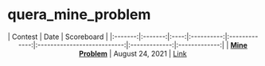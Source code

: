 # quera_mine_problem

<center>

| Contest | Date | Scoreboard |
|:-------:|:-------:|:----:|:----------:|:-------------:|:---------------------------:|:-------------:|:-------------:|
| [**Mine Problem**](https://quera.ir/contest/assignments/31720/problems) | August 24, 2021 | [Link](https://quera.ir/contest/assignments/31720/scoreboard)

</center>